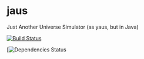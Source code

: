# jaus
Just Another Universe Simulator (as yaus, but in Java)

[![Build Status](https://travis-ci.org/apetrozzelli/jaus.svg?branch=master)](https://travis-ci.org/apetrozzelli/jaus)

[![Dependencies Status](https://www.versioneye.com/user/projects/591567c5eb858e002c315441/badge.svg?style=flat-square)
